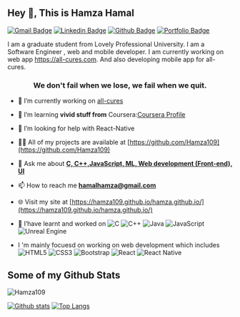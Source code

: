 ## Hey 👋, This is Hamza Hamal
[![Gmail Badge](https://img.shields.io/badge/-hamalhamza@gmail.com-c14438?style=flat&logo=Gmail&logoColor=white&link=mailto:hamalhamza@gmail.com)](mailto:hamalhamza@gmail.com) 
[![Linkedin Badge](https://img.shields.io/badge/-HamzaHamal-0072b1?style=flat&logo=Linkedin&logoColor=white&link=https://www.linkedin.com/in/HamzaHamal/)](https://www.linkedin.com/in/HamzaHamal/) 
 [![Github Badge](https://img.shields.io/badge/-Hamza109-grey?style=flat&logo=github&logoColor=white&link=https://github.com/Hamza109/)](https://www.github.com/Hamza109/) [![Portfolio Badge](https://img.shields.io/badge/portfolio-web-blue?style=flat&link=https://hamza109.github.io/hamza.github.io//)](https://hamza109.github.io/hamza.github.io//) <p align='left'>I am a graduate student from Lovely Professional University. I am a Software Engineer , web and mobile developer. I am currently working on web app https://all-cures.com. And also developing mobile app for all-cures.</p>

<h3 align="center">We don't fail when we lose, we fail when we quit.</h3>



- 🔭 I’m currently working on [all-cures](https://all-cures.com)

- 🌱 I’m learning **vivid stuff from** Coursera:[Coursera Profile](https://www.coursera.org/user/f54299c86fa59b2f48c3f62b2e3ccc04)


- 🤝 I’m looking for help with React-Native

- 👨‍💻 All of my projects are available at [https://github.com/Hamza109](https://github.com/Hamza109)

- 💬 Ask me about [**C, C++,JavaScript, ML, Web development (Front-end), UI**](#)

- 📫 How to reach me **hamalhamza@gmail.com**

- 🌐 Visit my site at [https://hamza109.github.io/hamza.github.io/](https://hamza109.github.io/hamza.github.io/)

- 👯 I’have learnt and worked on ![C](https://img.shields.io/badge/c-%2300599C.svg?style=for-the-badge&logo=c&logoColor=white) 	![C++](https://img.shields.io/badge/c++-%2300599C.svg?style=for-the-badge&logo=c%2B%2B&logoColor=white) ![Java](https://img.shields.io/badge/java-%23ED8B00.svg?style=for-the-badge&logo=java&logoColor=white) ![JavaScript](https://img.shields.io/badge/javascript-%23323330.svg?style=for-the-badge&logo=javascript&logoColor=%23F7DF1E) ![Unreal Engine](https://img.shields.io/badge/unrealengine-%23313131.svg?style=for-the-badge&logo=unrealengine&logoColor=white)  

- I 'm mainly focuesd on working on web development which includes ![HTML5](https://img.shields.io/badge/html5-%23E34F26.svg?style=for-the-badge&logo=html5&logoColor=white)  ![CSS3](https://img.shields.io/badge/css3-%231572B6.svg?style=for-the-badge&logo=css3&logoColor=white)  ![Bootstrap](https://img.shields.io/badge/bootstrap-%23563D7C.svg?style=for-the-badge&logo=bootstrap&logoColor=white) ![React](https://img.shields.io/badge/react-%2320232a.svg?style=for-the-badge&logo=react&logoColor=%2361DAFB) ![React Native](https://img.shields.io/badge/react_native-%2320232a.svg?style=for-the-badge&logo=react&logoColor=%2361DAFB)

## Some of my Github Stats
<p align=left> <img src=https://komarev.com/ghpvc/?username=Hamza109 alt=Hamza109 /> </p>

[![Github stats](https://github-readme-stats.vercel.app/api?username=Hamza109&show_icons=true&include_all_commits=true)](https://github.com/Hamza109/github-readme-stats)
[![Top Langs](https://github-readme-stats.vercel.app/api/top-langs/?username=Hamza109&layout=compact)](https://github.com/Hamza109/github-readme-stats)
